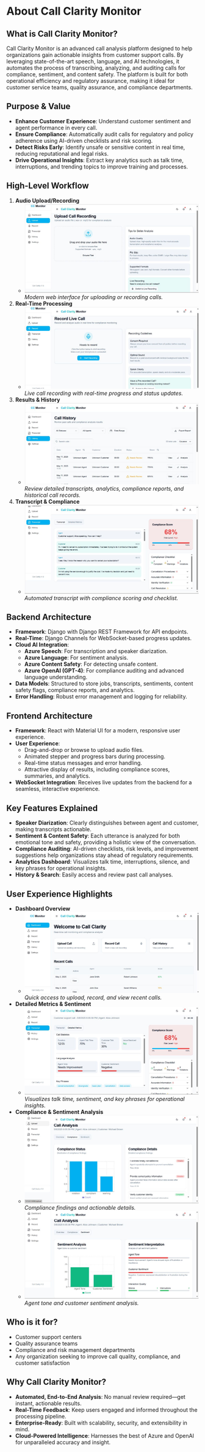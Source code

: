 # About Call Clarity Monitor

## What is Call Clarity Monitor?

Call Clarity Monitor is an advanced call analysis platform designed to help organizations gain actionable insights from customer support calls. By leveraging state-of-the-art speech, language, and AI technologies, it automates the process of transcribing, analyzing, and auditing calls for compliance, sentiment, and content safety. The platform is built for both operational efficiency and regulatory assurance, making it ideal for customer service teams, quality assurance, and compliance departments.

## Purpose & Value

- **Enhance Customer Experience**: Understand customer sentiment and agent performance in every call.
- **Ensure Compliance**: Automatically audit calls for regulatory and policy adherence using AI-driven checklists and risk scoring.
- **Detect Risks Early**: Identify unsafe or sensitive content in real time, reducing reputational and legal risks.
- **Drive Operational Insights**: Extract key analytics such as talk time, interruptions, and trending topics to improve training and processes.

## High-Level Workflow

1. **Audio Upload/Recording**
   - ![Upload or record call audio](assets/2.jpg)
   *Modern web interface for uploading or recording calls.*
2. **Real-Time Processing**
   - ![Live call recording and progress](assets/3.jpg)
   *Live call recording with real-time progress and status updates.*
3. **Results & History**
   - ![Call history and analysis results](assets/4.jpg)
   *Review detailed transcripts, analytics, compliance reports, and historical call records.*
4. **Transcript & Compliance**
   - ![Transcript and compliance score](assets/5.jpg)
   *Automated transcript with compliance scoring and checklist.*

## Backend Architecture

- **Framework**: Django with Django REST Framework for API endpoints.
- **Real-Time**: Django Channels for WebSocket-based progress updates.
- **Cloud AI Integration**:
  - **Azure Speech**: For transcription and speaker diarization.
  - **Azure Language**: For sentiment analysis.
  - **Azure Content Safety**: For detecting unsafe content.
  - **Azure OpenAI (GPT-4)**: For compliance auditing and advanced language understanding.
- **Data Models**: Structured to store jobs, transcripts, sentiments, content safety flags, compliance reports, and analytics.
- **Error Handling**: Robust error management and logging for reliability.

## Frontend Architecture

- **Framework**: React with Material UI for a modern, responsive user experience.
- **User Experience**:
  - Drag-and-drop or browse to upload audio files.
  - Animated stepper and progress bars during processing.
  - Real-time status messages and error handling.
  - Attractive display of results, including compliance scores, summaries, and analytics.
- **WebSocket Integration**: Receives live updates from the backend for a seamless, interactive experience.

## Key Features Explained

- **Speaker Diarization**: Clearly distinguishes between agent and customer, making transcripts actionable.
- **Sentiment & Content Safety**: Each utterance is analyzed for both emotional tone and safety, providing a holistic view of the conversation.
- **Compliance Auditing**: AI-driven checklists, risk levels, and improvement suggestions help organizations stay ahead of regulatory requirements.
- **Analytics Dashboard**: Visualizes talk time, interruptions, silence, and key phrases for operational insights.
- **History & Search**: Easily access and review past call analyses.

## User Experience Highlights

- **Dashboard Overview**
  - ![Dashboard overview](assets/1.jpg)
  *Quick access to upload, record, and view recent calls.*
- **Detailed Metrics & Sentiment**
  - ![Call statistics and sentiment](assets/6.jpg)
  *Visualizes talk time, sentiment, and key phrases for operational insights.*
- **Compliance & Sentiment Analysis**
  - ![Compliance analysis](assets/8.jpg)
  *Compliance findings and actionable details.*
  - ![Sentiment analysis](assets/9.jpg)
  *Agent tone and customer sentiment analysis.*

## Who is it for?

- Customer support centers
- Quality assurance teams
- Compliance and risk management departments
- Any organization seeking to improve call quality, compliance, and customer satisfaction

## Why Call Clarity Monitor?

- **Automated, End-to-End Analysis**: No manual review required—get instant, actionable results.
- **Real-Time Feedback**: Keep users engaged and informed throughout the processing pipeline.
- **Enterprise-Ready**: Built with scalability, security, and extensibility in mind.
- **Cloud-Powered Intelligence**: Harnesses the best of Azure and OpenAI for unparalleled accuracy and insight. 